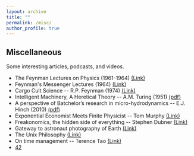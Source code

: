 ```yaml
---
layout: archive
title: ""
permalink: /misc/
author_profile: true
---
```


## Miscellaneous
Some interesting articles, podcasts, and videos.

* The Feynman Lectures on Physics (1961-1964) [(Link)](https://www.feynmanlectures.caltech.edu/)
* Feynman's Messenger Lectures (1964) [(Link)](https://www.feynmanlectures.caltech.edu/messenger.html)
* Cargo Cult Science -- R.P. Feynman (1974) [(Link)](https://calteches.library.caltech.edu/51/2/CargoCult.htm)
* Intelligent Machinery, A Heretical Theory -- A.M. Turing (1951) [(pdf)](https://rauterberg.employee.id.tue.nl/lecturenotes/DDM110%20CAS/Turing/Turing-1951%20Intelligent%20Machinery-a%20Heretical%20Theory.pdf)
* A perspective of Batchelor’s research in micro-hydrodynamics -- E.J. Hinch (2010) [(pdf)](/files/Hinch_on_Batchelor2010.pdf)
* Exponential Economist Meets Finite Physicist -- Tom Murphy [(Link)](https://dothemath.ucsd.edu/2012/04/economist-meets-physicist/)
* Freakonomics, the hidden side of everything -- Stephen Dubner [(Link)](https://freakonomics.com/)
* Gateway to astronaut photography of Earth [(Link)](https://eol.jsc.nasa.gov/Videos/CrewEarthObservationsVideos/NorthAmerica.htm)
* The Unix Philosophy [(Link)](http://www.linfo.org/unix_philosophy.html)
* On time management -- Terence Tao [(Link)](https://terrytao.wordpress.com/2008/08/07/on-time-management/)
* [42](https://news.mit.edu/2019/answer-life-universe-and-everything-sum-three-cubes-mathematics-0910)
